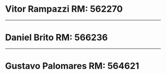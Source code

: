 # Vitor Rampazzi RM: 562270
------------------------------
# Daniel Brito RM: 566236
------------------------------
# Gustavo Palomares RM: 564621
